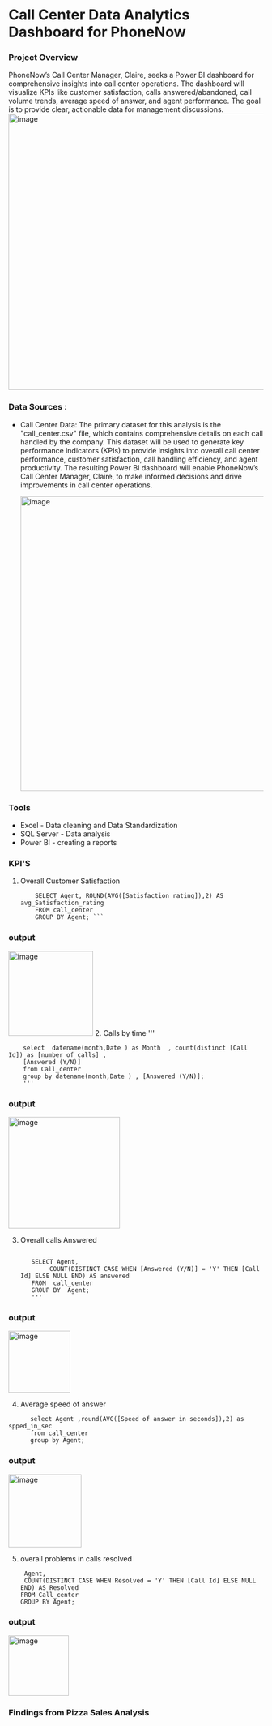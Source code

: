 # Call Center Data Analytics Dashboard for PhoneNow

### Project Overview 


PhoneNow’s Call Center Manager, Claire, seeks a Power BI dashboard for comprehensive insights into call center operations. The dashboard will visualize KPIs like customer satisfaction, calls answered/abandoned, call volume trends, average speed of answer, and agent performance. The goal is to provide clear, actionable data for management discussions.
<img width="545" alt="image" src="https://github.com/muralikatta12/Call-Center-Data-Analytics-Dashboard-for-PhoneNow/assets/124357793/6fa4e7f0-25e1-4e23-9022-fde80db83794">

### Data Sources :
- Call Center Data: The primary dataset for this analysis is the "call_center.csv" file, which contains comprehensive details on each call handled by the company. This 
  dataset will be used to generate key performance indicators (KPIs) to provide insights into overall call center performance, customer satisfaction, call handling 
  efficiency, and agent productivity. The resulting Power BI dashboard will enable PhoneNow’s Call Center Manager, Claire, to make informed decisions and drive improvements in 
  call center operations.

  <img width="581" alt="image" src="https://github.com/muralikatta12/Call-Center-Data-Analytics-Dashboard-for-PhoneNow/assets/124357793/bad6f23c-5f5e-4abc-9855-a30a30ff5f28">

### Tools
- Excel - Data cleaning and Data Standardization
- SQL Server - Data analysis
- Power BI - creating a reports
### KPI'S

1. Overall Customer Satisfaction
     ```
         SELECT Agent, ROUND(AVG([Satisfaction rating]),2) AS avg_Satisfaction_rating
         FROM call_center
         GROUP BY Agent; ```
### output
<img width="167" alt="image" src="https://github.com/muralikatta12/Call-Center-Data-Analytics-Dashboard-for-PhoneNow/assets/124357793/d41b9748-1c19-420d-8bfe-87dc3f57789a">
2. Calls by time
    '''
    
        select  datename(month,Date ) as Month  , count(distinct [Call Id]) as [number of calls] , 
        [Answered (Y/N)]
        from Call_center 
        group by datename(month,Date ) , [Answered (Y/N)];
        '''
### output 
<img width="220" alt="image" src="https://github.com/muralikatta12/Call-Center-Data-Analytics-Dashboard-for-PhoneNow/assets/124357793/bbc1d8b5-fbfb-47b8-b8be-90980fe3f86d">

3. Overall calls Answered 
     ``` 
     
        SELECT Agent, 
             COUNT(DISTINCT CASE WHEN [Answered (Y/N)] = 'Y' THEN [Call Id] ELSE NULL END) AS answered
        FROM  call_center
        GROUP BY  Agent;
        '''

### output
<img width="122" alt="image" src="https://github.com/muralikatta12/Call-Center-Data-Analytics-Dashboard-for-PhoneNow/assets/124357793/48e8409f-8305-4a31-bfcc-f32f8d1e1664">

4. Average speed of answer
```
      select Agent ,round(AVG([Speed of answer in seconds]),2) as spped_in_sec
      from call_center 
      group by Agent;
   ```
### output
<img width="144" alt="image" src="https://github.com/muralikatta12/Call-Center-Data-Analytics-Dashboard-for-PhoneNow/assets/124357793/03ab9221-72d4-4635-9314-080561c514f5">

5. overall problems in calls resolved
   ``` SELECT 
    Agent, 
    COUNT(DISTINCT CASE WHEN Resolved = 'Y' THEN [Call Id] ELSE NULL END) AS Resolved
   FROM Call_center
   GROUP BY Agent;
   ```
### output
<img width="119" alt="image" src="https://github.com/muralikatta12/Call-Center-Data-Analytics-Dashboard-for-PhoneNow/assets/124357793/02bdf72a-acbd-4f0e-9a9f-2017f898d8a3">

### Findings from Pizza Sales Analysis






  
